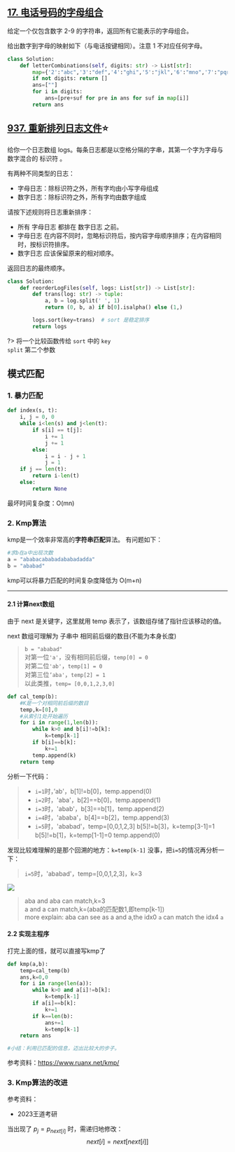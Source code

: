 ## [17. 电话号码的字母组合](https://leetcode-cn.com/problems/letter-combinations-of-a-phone-number/)

给定一个仅包含数字 2-9 的字符串，返回所有它能表示的字母组合。

给出数字到字母的映射如下（与电话按键相同）。注意 1 不对应任何字母。

```python
class Solution:
    def letterCombinations(self, digits: str) -> List[str]:
        map={'2':"abc",'3':"def",'4':"ghi",'5':"jkl",'6':"mno",'7':"pqrs",'8':"tuv",'9':"wxyz"}
        if not digits: return []
        ans=[""]
        for i in digits:
            ans=[pre+suf for pre in ans for suf in map[i]]
        return ans
```

## [937. 重新排列日志文件](https://leetcode-cn.com/problems/reorder-data-in-log-files/)⭐

给你一个日志数组 logs。每条日志都是以空格分隔的字串，其第一个字为字母与数字混合的 标识符 。

有两种不同类型的日志：

- 字母日志：除标识符之外，所有字均由小写字母组成
- 数字日志：除标识符之外，所有字均由数字组成

请按下述规则将日志重新排序：

- 所有 字母日志 都排在 数字日志 之前。
- 字母日志 在内容不同时，忽略标识符后，按内容字母顺序排序；在内容相同时，按标识符排序。
- 数字日志 应该保留原来的相对顺序。

返回日志的最终顺序。


```python
class Solution:
    def reorderLogFiles(self, logs: List[str]) -> List[str]:
        def trans(log: str) -> tuple:
            a, b = log.split(' ', 1)
            return (0, b, a) if b[0].isalpha() else (1,)

        logs.sort(key=trans)  # sort 是稳定排序
        return logs
```

?> 将一个比较函数传给 `sort` 中的 `key`
<br> `split` 第二个参数

## 模式匹配

### 1. 暴力匹配

```python
def index(s, t):
    i, j = 0, 0
    while i<len(s) and j<len(t):
        if s[i] == t[j]:
            i += 1
            j += 1
        else:
            i = i - j + 1
            j = 1
    if j == len(t):
        return i-len(t)
    else:
        return None
```
最坏时间复杂度：O(mn)

### 2. Kmp算法

kmp是一个效率非常高的**字符串匹配**算法。
有问题如下：

```python
#求b在a中出现次数
a = "ababacababadababadadda"
b = "ababad"
```
kmp可以将暴力匹配的时间复杂度降低为 O(m+n)

------------------

#### 2.1 计算next数组

由于 next 是关键字，这里就用 temp 表示了，该数组存储了指针应该移动的值。

next 数组可理解为 子串中 相同前后缀的数目(不能为本身长度)

> `b = "ababad"`
<br>对第一位`'a'`，没有相同前后缀，`temp[0] = 0`
<br>对第二位`'ab'`，`temp[1] = 0`
<br>对第三位`’aba'`，`temp[2] = 1`
<br>以此类推，`temp= [0,0,1,2,3,0]`

```python
def cal_temp(b):
    #K是一个对相同前后缀的数目
    temp,k=[0],0
    #从索引1处开始遍历
    for i in range(1,len(b)):
        while k>0 and b[i]!=b[k]:
            k=temp[k-1]
        if b[i]==b[k]:
            k+=1
        temp.append(k)
    return temp
```
分析一下代码：
>- `i=1`时，’ab'，b[1]!=b[0]，temp.append(0)
>- `i=2`时，'aba'，b[2]==b[0]，temp.append(1)
>- `i=3`时，'abab'，b[3]==b[1]，temp.append(2)
>- `i=4`时，'ababa'，b[4]==b[2]，temp.append(3)
>- `i=5`时，'ababad'，temp=[0,0,1,2,3]
b[5]!=b[3]，k=temp[3-1]=1
b[5]!=b[1]，k=temp[1-1]=0
temp.append(0)

发现比较难理解的是那个回溯的地方：`k=temp[k-1]`
没事，把`i=5`的情况再分析一下：
>`i=5`时，'ababad'，temp=[0,0,1,2,3]，k=3

<img src="https://img-blog.csdnimg.cn/20200514161345927.png">

>aba and aba can match,k=3
<br>a and a can match,k=(aba的匹配数1,即temp[k-1])
<br>more explain: aba can see as a and a,the idx0 `a` can match the idx4 `a`

#### 2.2 实现主程序

打完上面的怪，就可以直接写kmp了

```python
def kmp(a,b):
    temp=cal_temp(b)
    ans,k=0,0
    for i in range(len(a)):
        while k>0 and a[i]!=b[k]:
            k=temp[k-1]
        if a[i]==b[k]:
            k+=1
        if k==len(b):
            ans+=1
            k=temp[k-1]
    return ans

#小结：利用已匹配的信息，迈出比较大的步子。
```

参考资料：https://www.ruanx.net/kmp/

### 3. Kmp算法的改进

参考资料：
- 2023王道考研

当出现了 $p_j = p_{next[i]}$ 时，需递归地修改： $$next[i] = next[next[i]]$$
